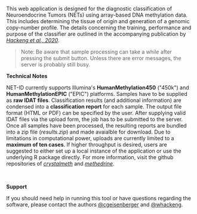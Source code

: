 
This web application is designed for the diagnostic classification of Neuroendocrine Tumors (NETs) using array-based
DNA methylation data. This includes determining the tissue of origin and generation of a genomic copy-number profile. The details concerning the training, performance and purpose of the classifier are outlined in the accompanying publication by [*Hackeng et al., 2020*](https://www.google.com).

> Note: Be aware that sample processing can take a while after pressing the submit button.
> Unless there are error messages, the server is probably still busy.


**Technical Notes**

NET-ID currently supports Illumina's **HumanMethylation450** ("450k") and **HumanMethylationEPIC** ("EPIC") platforms. Samples have to be supplied as **raw IDAT files**. Classification results (and additional information) are condensed into a **classification report** for each sample. The output file format (HTML or PDF) can be specified by the user. After supplying valid IDAT files via the upload form, the job has to be submitted to the server. Once all samples have been processed, the resulting reports are bundled into a zip file (*results.zip*) and made avaialble for download. Due to limitations in computational power, uploads are currently limited to a **maximum of ten cases**. If higher throughput is desired, users are suggested to either set up a local instance of the application or use the underlying R package directly. For more information, visit the github repositories of [*crystalmeth*](https://github.com/cgeisenberger/crystalmeth) and [*methedrine*](https://github.com/cgeisenberger/methedrine).

<br>

**Support**

If you should need help in running this tool or have questions regarding the software, please contact the authors [@cgeisenberger](https://github.com/cgeisenberger) and [@whackeng](https://github.com/whackeng).